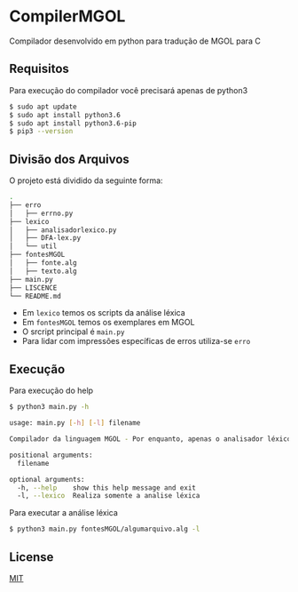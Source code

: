 # CompilerMGOL

Compilador desenvolvido em python para tradução de MGOL para C

## Requisitos
Para execução do compilador você precisará apenas de python3
```bash
$ sudo apt update
$ sudo apt install python3.6
$ sudo apt install python3.6-pip
$ pip3 --version
```

## Divisão dos Arquivos
O projeto está dividido da seguinte forma:
```bash
.
├── erro
│   ├── errno.py
├── lexico
│   ├── analisadorlexico.py
│   ├── DFA-lex.py
│   └── util
├── fontesMGOL
│   ├── fonte.alg
│   ├── texto.alg
├── main.py
├── LISCENCE
└── README.md
```
* Em ```lexico``` temos os scripts da análise léxica 
* Em ```fontesMGOL``` temos os exemplares em MGOL
* O srcript principal é ```main.py```
* Para lidar com impressões específicas de erros utiliza-se ```erro```

## Execução
Para execução do help
```bash
$ python3 main.py -h

usage: main.py [-h] [-l] filename

Compilador da linguagem MGOL - Por enquanto, apenas o analisador léxico

positional arguments:
  filename

optional arguments:
  -h, --help    show this help message and exit
  -l, --lexico  Realiza somente a analise léxica
```
Para executar a análise léxica

```bash 
$ python3 main.py fontesMGOL/algumarquivo.alg -l
```
## License
[MIT](https://choosealicense.com/licenses/mit/)
